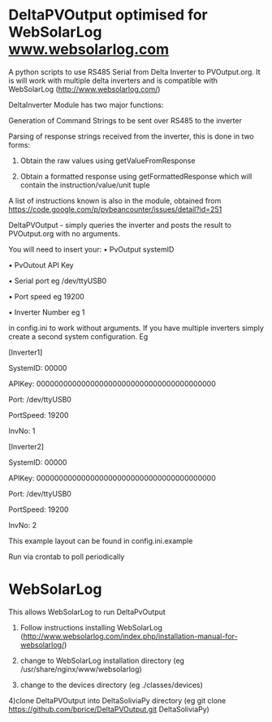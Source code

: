 DeltaPVOutput optimised for  WebSolarLog www.websolarlog.com
=============

A python scripts to use RS485 Serial from Delta Inverter to PVOutput.org. It is will work with multiple delta inverters  and is compatible with WebSolarLog (http://www.websolarlog.com/)

DeltaInverter Module has two major functions:

Generation of Command Strings to be sent over RS485 to the inverter

Parsing of response strings received from the inverter, this is done in two forms:

1) Obtain the raw values using getValueFromResponse

2) Obtain a formatted response using getFormattedResponse which will contain the instruction/value/unit tuple

A list of instructions known is also in the module, obtained from https://code.google.com/p/pvbeancounter/issues/detail?id=251

DeltaPVOutput - simply queries the inverter and posts the result to PVOutput.org with no arguments.

You will need to insert your:
•	PvOutput systemID

•	PvOutout API Key 

•	Serial port eg /dev/ttyUSB0

•	Port speed eg 19200

•	Inverter Number eg 1

in config.ini to work without arguments. If you have multiple inverters simply create a second system configuration.  Eg

[Inverter1]

SystemID: 00000

APIKey: 0000000000000000000000000000000000000000

Port: /dev/ttyUSB0

PortSpeed: 19200

InvNo: 1


[Inverter2]

SystemID: 00000

APIKey: 0000000000000000000000000000000000000000

Port: /dev/ttyUSB0

PortSpeed: 19200

InvNo: 2 


This example layout can be found in config.ini.example

Run via crontab to poll periodically

WebSolarLog
=============

This allows WebSolarLog to run DeltaPvOutput

1) Follow instructions installing WebSolarLog (http://www.websolarlog.com/index.php/installation-manual-for-websolarlog/)

2) change to WebSolarLog installation directory (eg /usr/share/nginx/www/websolarlog)

3) change to the devices directory (eg ./classes/devices)

4)clone  DeltaPVOutput into DeltaSoliviaPy directory (eg git clone https://github.com/bprice/DeltaPVOutput.git DeltaSoliviaPy)



